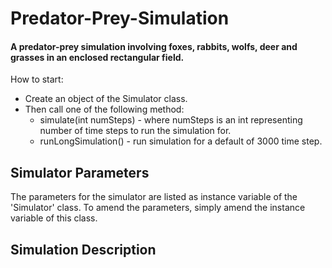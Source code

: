 # Predator-Prey-Simulation
#### A predator-prey simulation involving foxes, rabbits, wolfs, deer and grasses in an enclosed rectangular field.

How to start:
- Create an object of the Simulator class.
- Then call one of the following method:
  - simulate(int numSteps) - where numSteps is an int representing number of time steps to run the simulation for.
  - runLongSimulation() - run simulation for a default of 3000 time step.
 
 ## Simulator Parameters
 The parameters for the simulator are listed as instance variable of the 'Simulator' class. To amend the parameters, simply amend the instance variable of this class.
 
 ## Simulation Description
